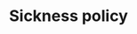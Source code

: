 ---
layout: link-post
title: Sickness policy
link: /downloads/qphl-sickness-policy.pdf
category: QPHL policies and guidance
---